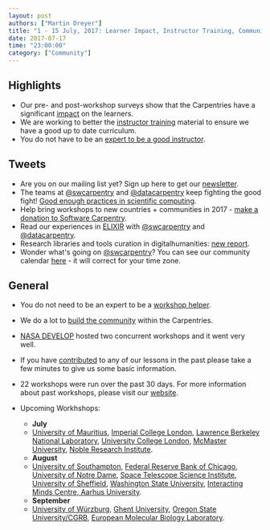 ```yaml
---
layout: post
authors: ["Martin Dreyer"]
title: "1 - 15 July, 2017: Learner Impact, Instructor Training, Community Building, Author Information."
date: 2017-07-17
time: "23:00:00"
category: ["Community"]
---
```


## Highlights
*  Our pre- and post-workshop surveys show that the Carpentries have a significant [impact]({{site.baseurl}}/blog/2017/07/assess_report.html) on the learners.
*  We are working to better the [instructor training]({{site.baseurl}}/blog/2017/07/instructor-training-bonanza.html) material to ensure we have a good up to date curriculum.
*  You do not have to be an [expert to be a good instructor]({{site.baseurl}}/blog/2017/07/potsdam.html).

## Tweets
* Are you on our mailing list yet? Sign up here to get our [newsletter](https://software-carpentry.org/join/).
* The teams at [@swcarpentry](https://twitter.com/swcarpentry) and [@datacarpentry](https://twitter.com/datacarpentry) keep fighting the good fight! [Good enough practices in scientific computing](http://journals.plos.org/ploscompbiol/article?id=10.1371/journal.pcbi.1005510).
* Help bring workshops to new countries + communities in 2017 - [make a donation to Software Carpentry](https://www.flipcause.com/secure/donate/MjI2Mg==).
* Read our experiences in [ELIXIR](https://f1000research.com/articles/6-1040/v1) with [@swcarpentry](https://twitter.com/swcarpentry) and [@datacarpentry](https://twitter.com/datacarpentry).
* Research libraries and tools curation in digitalhumanities: [new report](http://www.rluk.ac.uk/news/rluk-report-the-role-of-research-libraries-in-the-creation-archiving-curation-and-preservation-of-tools-for-the-digital-humanities/). 
* Wonder what's going on [@swcarpentry](https://twitter.com/swcarpentry)? You can see our community calendar [here](https://software-carpentry.org/join/) - it will correct for your time zone.

## General
*  You do not need to be an expert to be a [workshop helper]({{site.baseurl}}/blog/2017/07/helper.html).
*  We do a lot to [build the community]({{site.baseurl}}/blog/2017/07/our-channels.html) within the Carpentries.
* [NASA DEVELOP]({{site.baseurl}}/blog/2017/07/NASA-2.html) hosted two concurrent workshops and it went very well. 
* If you have [contributed]({{site.baseurl}}/blog/2017/07/contributors.html) to any of our lessons in the past please take a few minutes to give us some basic information.


* 22 workshops were run over the past 30 days. For more information about past workshops, please visit our [website]({{site.baseurl}}/workshops/past/). 
* Upcoming Workhshops:
  * **July**
  *  [University of Mauritius](https://chpc-carpentry.github.io/2017-07-19-Mauritius/), [Imperial College London](https://mkuzak.github.io/2017-07-19-imperial/), [Lawrence Berkeley National Laboratory](https://antoniagogoglou.github.io/2017-07-20-lbnl/), [University College London](http://rits.github-pages.ucl.ac.uk/2017-07-25-UCL_software_carpentry/), [McMaster University](https://jcszamosi.github.io/2017-07-27-McMaster/), [Noble Research Institute](https://jhadwinosu.github.io/2017-07-31-noble-research/).
  * **August**
  * [University of Southampton](https://southampton-rsg.github.io/2017-08-01-southampton-swc/), [Federal Reserve Bank of Chicago](http://sarahlrstevens.info/2017-08-02-chicago-frb/), [University of Notre Dame](https://rrlove.github.io/2017-08-07-notredame/), [Space Telescope Science Institute](https://bpteague.github.io/2017-08-08-stsci/), [University of Sheffield](http://rse.shef.ac.uk/2017-08-16-sheffield/), [Washington State University](https://stephlabou.github.io/2017-08-16-wsu/), [Interacting Minds Centre, Aarhus University](https://danm0nster.github.io/2017-08-21-aarhus/). 
  * **September**
  * [University of Würzburg](https://swcarpentry-wuerzburg.github.io/2017-09-04-wuerzburg/), [Ghent University](https://marschmi.github.io/2017-09-14-gent-cmet/), [Oregon State University/CGRB](https://oneilsh.github.io/2017-09-14-osucgrb/), [European Molecular Biology Laboratory](https://tobyhodges.github.io/2017-10-17-heidelberg/).

